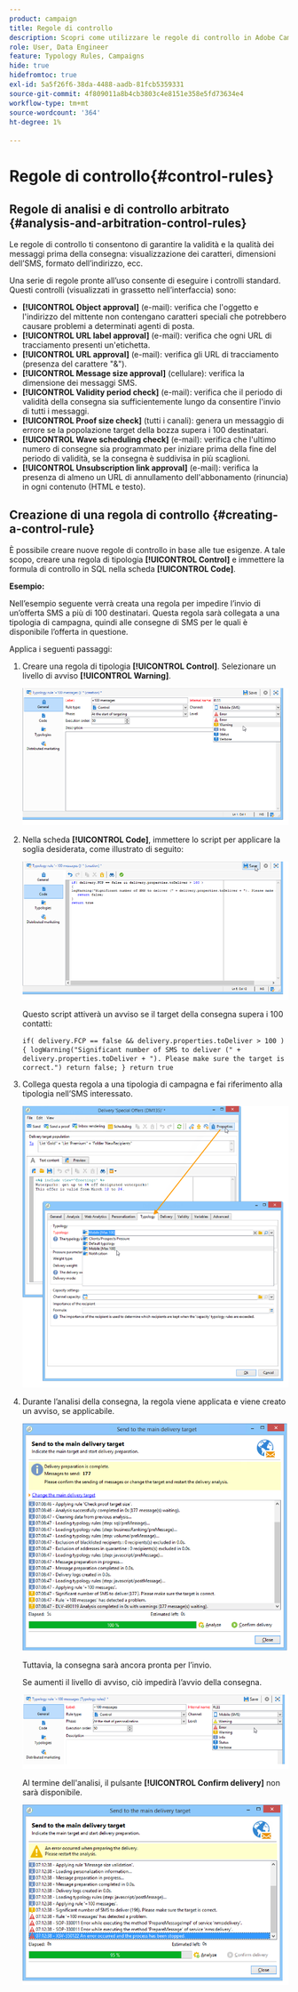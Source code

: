 ```yaml
---
product: campaign
title: Regole di controllo
description: Scopri come utilizzare le regole di controllo in Adobe Campaign
role: User, Data Engineer
feature: Typology Rules, Campaigns
hide: true
hidefromtoc: true
exl-id: 5a5f26f6-38da-4488-aadb-81fcb5359331
source-git-commit: 4f809011a8b4cb3803c4e8151e358e5fd73634e4
workflow-type: tm+mt
source-wordcount: '364'
ht-degree: 1%

---
```


# Regole di controllo{#control-rules}

## Regole di analisi e di controllo arbitrato {#analysis-and-arbitration-control-rules}

Le regole di controllo ti consentono di garantire la validità e la qualità dei messaggi prima della consegna: visualizzazione dei caratteri, dimensioni dell’SMS, formato dell’indirizzo, ecc.

Una serie di regole pronte all’uso consente di eseguire i controlli standard. Questi controlli (visualizzati in grassetto nell’interfaccia) sono:

* **[!UICONTROL Object approval]** (e-mail): verifica che l&#39;oggetto e l&#39;indirizzo del mittente non contengano caratteri speciali che potrebbero causare problemi a determinati agenti di posta.
* **[!UICONTROL URL label approval]** (e-mail): verifica che ogni URL di tracciamento presenti un&#39;etichetta.
* **[!UICONTROL URL approval]** (e-mail): verifica gli URL di tracciamento (presenza del carattere &quot;&amp;&quot;).
* **[!UICONTROL Message size approval]** (cellulare): verifica la dimensione dei messaggi SMS.
* **[!UICONTROL Validity period check]** (e-mail): verifica che il periodo di validità della consegna sia sufficientemente lungo da consentire l&#39;invio di tutti i messaggi.
* **[!UICONTROL Proof size check]** (tutti i canali): genera un messaggio di errore se la popolazione target della bozza supera i 100 destinatari.
* **[!UICONTROL Wave scheduling check]** (e-mail): verifica che l&#39;ultimo numero di consegne sia programmato per iniziare prima della fine del periodo di validità, se la consegna è suddivisa in più scaglioni.
* **[!UICONTROL Unsubscription link approval]** (e-mail): verifica la presenza di almeno un URL di annullamento dell&#39;abbonamento (rinuncia) in ogni contenuto (HTML e testo).

## Creazione di una regola di controllo {#creating-a-control-rule}

È possibile creare nuove regole di controllo in base alle tue esigenze. A tale scopo, creare una regola di tipologia **[!UICONTROL Control]** e immettere la formula di controllo in SQL nella scheda **[!UICONTROL Code]**.

**Esempio:**

Nell’esempio seguente verrà creata una regola per impedire l’invio di un’offerta SMS a più di 100 destinatari. Questa regola sarà collegata a una tipologia di campagna, quindi alle consegne di SMS per le quali è disponibile l’offerta in questione.

Applica i seguenti passaggi:

1. Creare una regola di tipologia **[!UICONTROL Control]**. Selezionare un livello di avviso **[!UICONTROL Warning]**.

   ![](assets/campaign_opt_create_control_01.png)

1. Nella scheda **[!UICONTROL Code]**, immettere lo script per applicare la soglia desiderata, come illustrato di seguito:

   ![](assets/campaign_opt_create_control_02.png)

   Questo script attiverà un avviso se il target della consegna supera i 100 contatti:

   ```
   if( delivery.FCP == false && delivery.properties.toDeliver > 100 ) { logWarning("Significant number of SMS to deliver (" + delivery.properties.toDeliver + "). Please make sure the target is correct.") return false; } return true
   ```

1. Collega questa regola a una tipologia di campagna e fai riferimento alla tipologia nell’SMS interessato.

   ![](assets/campaign_opt_create_control_03.png)

1. Durante l’analisi della consegna, la regola viene applicata e viene creato un avviso, se applicabile.

   ![](assets/campaign_opt_create_control_04.png)

   Tuttavia, la consegna sarà ancora pronta per l’invio.

   Se aumenti il livello di avviso, ciò impedirà l’avvio della consegna.

   ![](assets/campaign_opt_create_control_05.png)

   Al termine dell&#39;analisi, il pulsante **[!UICONTROL Confirm delivery]** non sarà disponibile.

   ![](assets/campaign_opt_create_control_06.png)
